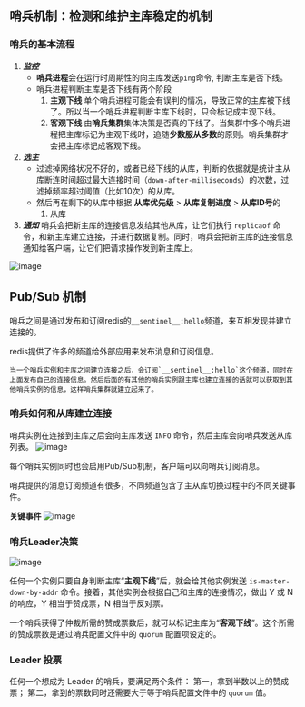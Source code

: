## 哨兵机制：检测和维护主库稳定的机制

### 哨兵的基本流程

1. ***监控***
    - **哨兵进程**会在运行时周期性的向主库发送`ping`命令, 判断主库是否下线。
    - 哨兵进程判断主库是否下线有两个阶段
        1. **主观下线**
            单个哨兵进程可能会有误判的情况，导致正常的主库被下线了。所以当一个哨兵进程判断主库下线时，只会标记成主观下线。
        2. **客观下线**
            由**哨兵集群**集体决策是否真的下线了。当集群中多个哨兵进程把主库标记为主观下线时，追随**少数服从多数**的原则。哨兵集群才会把主库标记成客观下线。
2. ***选主***
    - 过滤掉网络状况不好的，或者已经下线的从库，判断的依据就是统计主从库断连时间超过最大连接时间（`down-after-milliseconds`）的次数，过滤掉频率超过阈值（比如10次）的从库。
    - 然后再在剩下的从库中根据 **从库优先级** > **从库复制进度** > **从库ID号**的
        1. 从库
3. ***通知***
    哨兵会把新主库的连接信息发给其他从库，让它们执行 `replicaof` 命令，和新主库建立连接，并进行数据复制。同时，哨兵会把新主库的连接信息通知给客户端，让它们把请求操作发到新主库上。

![image](https://static001.geekbang.org/resource/image/ef/a1/efcfa517d0f09d057be7da32a84cf2a1.jpg)


## Pub/Sub 机制

哨兵之间是通过发布和订阅redis的`__sentinel__:hello`频道，来互相发现并建立连接的。

redis提供了许多的频道给外部应用来发布消息和订阅信息。

    当一个哨兵实例和主库之间建立连接之后，会订阅`__sentinel__:hello`这个频道，同时在上面发布自己的连接信息。然后后面的有其他的哨兵实例跟主库也建立连接的话就可以获取到其他哨兵实例的信息，这样哨兵集群就建立起来了。

### 哨兵如何和从库建立连接

哨兵实例在连接到主库之后会向主库发送 `INFO` 命令，然后主库会向哨兵发送从库列表。
![image](https://static001.geekbang.org/resource/image/88/e0/88fdc68eb94c44efbdf7357260091de0.jpg)

每个哨兵实例同时也会启用Pub/Sub机制，客户端可以向哨兵订阅消息。

哨兵提供的消息订阅频道有很多，不同频道包含了主从库切换过程中的不同关键事件。

**关键事件**
![image](https://static001.geekbang.org/resource/image/4e/25/4e9665694a9565abbce1a63cf111f725.jpg)

### 哨兵Leader决策

![image](https://static001.geekbang.org/resource/image/e0/84/e0832d432c14c98066a94e0ef86af384.jpg)

任何一个实例只要自身判断主库“**主观下线**”后，就会给其他实例发送 `is-master-down-by-addr` 命令。接着，其他实例会根据自己和主库的连接情况，做出 Y 或 N 的响应，Y 相当于赞成票，N 相当于反对票。

一个哨兵获得了仲裁所需的赞成票数后，就可以标记主库为“**客观下线**”。这个所需的赞成票数是通过哨兵配置文件中的 `quorum` 配置项设定的。

### Leader 投票

任何一个想成为 Leader 的哨兵，要满足两个条件：
第一，拿到半数以上的赞成票；
第二，拿到的票数同时还需要大于等于哨兵配置文件中的 `quorum` 值。